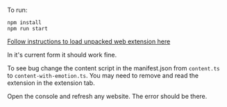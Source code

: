 To run:

```
npm install
npm run start
```

[Follow instructions to load unpacked web extension here](https://developer.chrome.com/docs/extensions/mv3/getstarted/development-basics/#load-unpacked)

In it's current form it should work fine.

To see bug change the content script in the manifest.json from `content.ts` to `content-with-emotion.ts`.
You may need to remove and read the extension in the extension tab.

Open the console and refresh any website. The error should be there.
